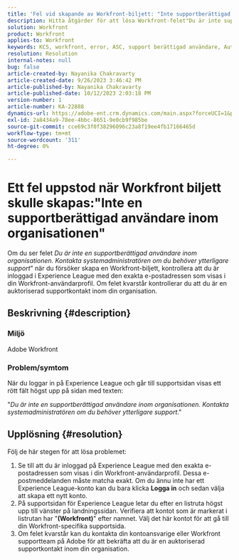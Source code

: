 ```yaml
---
title: 'Fel vid skapande av Workfront-biljett: "Inte supportberättigad användare inom organisationen"'
description: Hitta åtgärder för att lösa Workfront-felet"Du är inte supportberättigad användare inom organisationen" när du skapar en biljett. Bekräfta e-postadress.
solution: Workfront
product: Workfront
applies-to: Workfront
keywords: KCS, workfront, error, ASC, support berättigad användare, Authorized Support Contact
resolution: Resolution
internal-notes: null
bug: false
article-created-by: Nayanika Chakravarty
article-created-date: 9/26/2023 3:46:42 PM
article-published-by: Nayanika Chakravarty
article-published-date: 10/12/2023 2:03:18 PM
version-number: 1
article-number: KA-22888
dynamics-url: https://adobe-ent.crm.dynamics.com/main.aspx?forceUCI=1&pagetype=entityrecord&etn=knowledgearticle&id=3170cadd-835c-ee11-be6f-6045bd006149
exl-id: 2a8434a9-78ee-4bbc-8651-9e0cb9f985be
source-git-commit: cce69c3f0f38296096c23a8f19ee4fb17166465d
workflow-type: tm+mt
source-wordcount: '311'
ht-degree: 0%

---
```


# Ett fel uppstod när Workfront biljett skulle skapas:&quot;Inte en supportberättigad användare inom organisationen&quot;


Om du ser felet *Du är inte en supportberättigad användare inom organisationen. Kontakta systemadministratören om du behöver ytterligare support*&quot; när du försöker skapa en Workfront-biljett, kontrollera att du är inloggad i Experience League med den exakta e-postadressen som visas i din Workfront-användarprofil. Om felet kvarstår kontrollerar du att du är en auktoriserad supportkontakt inom din organisation.

## Beskrivning {#description}


### Miljö

Adobe Workfront

### Problem/symtom

När du loggar in på Experience League och går till supportsidan visas ett rött fält högst upp på sidan med texten:

&quot;*Du är inte en supportberättigad användare inom organisationen. Kontakta systemadministratören om du behöver ytterligare support*.&quot;


## Upplösning {#resolution}


Följ de här stegen för att lösa problemet:

1. Se till att du är inloggad på Experience League med den exakta e-postadressen som visas i din Workfront-användarprofil. Dessa e-postmeddelanden måste matcha exakt.    Om du ännu inte har ett Experience League-konto kan du bara klicka <b>Logga in</b> och sedan välja att skapa ett nytt konto.
2. På supportsidan för Experience League letar du efter en listruta högst upp till vänster på landningssidan. Verifiera att kontot som är markerat i listrutan har &quot;<b>(Workfront)</b>&quot; efter namnet. Välj det här kontot för att gå till din Workfront-specifika supportsida.
3. Om felet kvarstår kan du kontakta din kontoansvarige eller Workfront supportteam på Adobe för att bekräfta att du är en auktoriserad supportkontakt inom din organisation.
